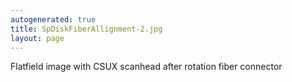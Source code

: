 ```yaml
---
autogenerated: true
title: SpDiskFiberAllignment-2.jpg
layout: page
---
```


Flatfield image with CSUX scanhead after rotation fiber connector
